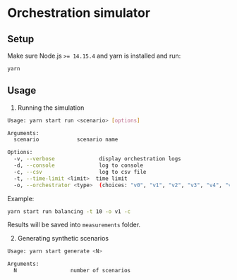 # Orchestration simulator

## Setup

Make sure Node.js `>= 14.15.4` and yarn is installed and run:

```bash
yarn
```

## Usage

1. Running the simulation

```bash
Usage: yarn start run <scenario> [options] 

Arguments:
  scenario            scenario name

Options:
  -v, --verbose              display orchestration logs
  -d, --console              log to console
  -c, --csv                  log to csv file
  -t, --time-limit <limit>  time limit
  -o, --orchestrator <type>  (choices: "v0", "v1", "v2", "v3", "v4", "v5")
```

Example:

```bash
yarn start run balancing -t 10 -o v1 -c

```

Results will be saved into ```measurements``` folder.

2. Generating synthetic scenarios

```bash
Usage: yarn start generate <N>

Arguments:
  N                 number of scenarios
```